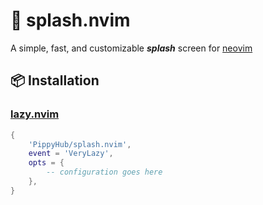 # 🌊 splash.nvim
A simple, fast, and customizable ***splash*** screen for [neovim](https://neovim.io/) 

## 📦 Installation

### [lazy.nvim](https://github.com/folke/lazy.nvim)

```lua
{
    'PippyHub/splash.nvim',
    event = 'VeryLazy',
    opts = {
        -- configuration goes here
    },
}
```
